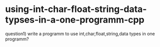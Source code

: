# using-int-char-float-string-data-typses-in-a-one-programm-cpp
question1) write a programm to use int,char,float,string,data types in one programm? 

